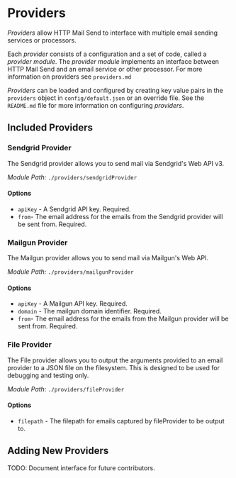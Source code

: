 # Providers

*Providers* allow HTTP Mail Send to interface with multiple email
sending services or processors.

Each *provider* consists of a configuration and a set of
code, called a *provider module*. The *provider module* implements an
interface between HTTP Mail Send and an email service or other
processor. For more information on providers see `providers.md`

*Providers* can be loaded and configured by creating key value pairs in
the `providers` object in `config/default.json` or an override file.
See the `README.md` file for more information on configuring
*providers*.

## Included Providers

### Sendgrid Provider

The Sendgrid provider allows you to send mail via Sendgrid's Web API v3.

*Module Path:* `./providers/sendgridProvider`

#### Options

- `apiKey` - A Sendgrid API key. Required.
- `from`- The email address for the emails from the Sendgrid provider
 will be sent from. Required.

### Mailgun Provider

The Mailgun provider allows you to send mail via Mailgun's Web API.

*Module Path:* `./providers/mailgunProvider`

#### Options

- `apiKey` - A Mailgun API key. Required.
- `domain` - The mailgun domain identifier. Required.
- `from`- The email address for the emails from the Mailgun provider
 will be sent from. Required.

### File Provider

The File provider allows you to output the arguments provided to an
email provider to a JSON file on the filesystem. This is designed to be
used for debugging and testing only.

*Module Path:* `./providers/fileProvider`

#### Options

- `filepath` - The filepath for emails captured by fileProvider to be
output to.


## Adding New Providers

TODO: Document interface for future contributors.